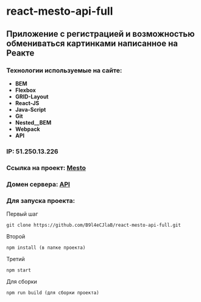 # react-mesto-api-full

##  Приложение с регистрацией и возможностью обмениваться картинками написанное на Реакте

### Технологии используемые на сайте:

* **BEM**
* **Flexbox**
* **GRID-Layout**
* **React-JS**
* **Java-Script**
* **Git**
* **Nested__BEM**
* **Webpack**
* **API**
### IP: 51.250.13.226
### Ссылка на проект: [Mesto](https://zaharov.nomorepartiesxyz.ru "Вход на сайт Mesto")
### Домен сервера: [API](https://api.zaharov.mesto.nomorepartiesxyz.ru "click")


### Для запуска проекта:

Первый шаг
```
git clone https://github.com/B9l4eCJlaB/react-mesto-api-full.git
```
Второй
```
npm install (в папке проекта)
```
Третий
```
npm start
```

Для сборки
```
npm run build (для сборки проекта)
```
